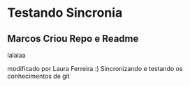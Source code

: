 # Testando Sincronia

## Marcos Criou Repo e Readme
lalalaa

modificado por Laura Ferreira :)
Sincronizando e testando os conhecimentos de git
